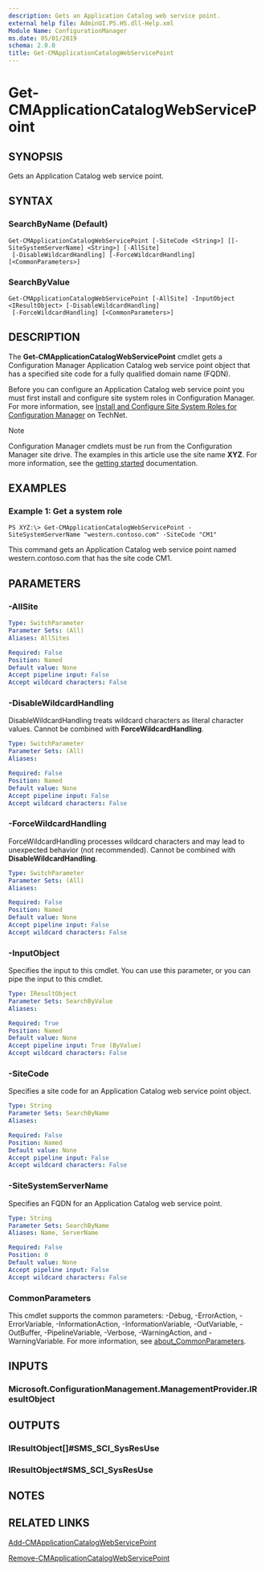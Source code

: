 ```yaml
---
description: Gets an Application Catalog web service point.
external help file: AdminUI.PS.HS.dll-Help.xml
Module Name: ConfigurationManager
ms.date: 05/01/2019
schema: 2.0.0
title: Get-CMApplicationCatalogWebServicePoint
---
```


# Get-CMApplicationCatalogWebServicePoint

## SYNOPSIS
Gets an Application Catalog web service point.

## SYNTAX

### SearchByName (Default)
```
Get-CMApplicationCatalogWebServicePoint [-SiteCode <String>] [[-SiteSystemServerName] <String>] [-AllSite]
 [-DisableWildcardHandling] [-ForceWildcardHandling] [<CommonParameters>]
```

### SearchByValue
```
Get-CMApplicationCatalogWebServicePoint [-AllSite] -InputObject <IResultObject> [-DisableWildcardHandling]
 [-ForceWildcardHandling] [<CommonParameters>]
```

## DESCRIPTION
The **Get-CMApplicationCatalogWebServicePoint** cmdlet gets a Configuration Manager Application Catalog web service point object that has a specified site code for a fully qualified domain name (FQDN).

Before you can configure an Application Catalog web service point you must first install and configure site system roles in Configuration Manager.
For more information, see [Install and Configure Site System Roles for Configuration Manager](/previous-versions/system-center/system-center-2012-R2/hh272770(v=technet.10)) on TechNet.

> [!NOTE]
> Configuration Manager cmdlets must be run from the Configuration Manager site drive.
> The examples in this article use the site name **XYZ**. For more information, see the
> [getting started](/powershell/sccm/overview) documentation.

## EXAMPLES

### Example 1: Get a system role
```
PS XYZ:\> Get-CMApplicationCatalogWebServicePoint -SiteSystemServerName "western.contoso.com" -SiteCode "CM1"
```

This command gets an Application Catalog web service point named western.contoso.com that has the site code CM1.

## PARAMETERS

### -AllSite
```yaml
Type: SwitchParameter
Parameter Sets: (All)
Aliases: AllSites

Required: False
Position: Named
Default value: None
Accept pipeline input: False
Accept wildcard characters: False
```

### -DisableWildcardHandling
DisableWildcardHandling treats wildcard characters as literal character values. Cannot be combined with **ForceWildcardHandling**.

```yaml
Type: SwitchParameter
Parameter Sets: (All)
Aliases:

Required: False
Position: Named
Default value: None
Accept pipeline input: False
Accept wildcard characters: False
```

### -ForceWildcardHandling
ForceWildcardHandling processes wildcard characters and may lead to unexpected behavior (not recommended). Cannot be combined with **DisableWildcardHandling**.

```yaml
Type: SwitchParameter
Parameter Sets: (All)
Aliases:

Required: False
Position: Named
Default value: None
Accept pipeline input: False
Accept wildcard characters: False
```

### -InputObject
Specifies the input to this cmdlet.
You can use this parameter, or you can pipe the input to this cmdlet.

```yaml
Type: IResultObject
Parameter Sets: SearchByValue
Aliases:

Required: True
Position: Named
Default value: None
Accept pipeline input: True (ByValue)
Accept wildcard characters: False
```

### -SiteCode
Specifies a site code for an Application Catalog web service point object.

```yaml
Type: String
Parameter Sets: SearchByName
Aliases:

Required: False
Position: Named
Default value: None
Accept pipeline input: False
Accept wildcard characters: False
```

### -SiteSystemServerName
Specifies an FQDN for an Application Catalog web service point.

```yaml
Type: String
Parameter Sets: SearchByName
Aliases: Name, ServerName

Required: False
Position: 0
Default value: None
Accept pipeline input: False
Accept wildcard characters: False
```

### CommonParameters
This cmdlet supports the common parameters: -Debug, -ErrorAction, -ErrorVariable, -InformationAction, -InformationVariable, -OutVariable, -OutBuffer, -PipelineVariable, -Verbose, -WarningAction, and -WarningVariable. For more information, see [about_CommonParameters](http://go.microsoft.com/fwlink/?LinkID=113216).

## INPUTS

### Microsoft.ConfigurationManagement.ManagementProvider.IResultObject

## OUTPUTS

### IResultObject[]#SMS_SCI_SysResUse

### IResultObject#SMS_SCI_SysResUse

## NOTES

## RELATED LINKS

[Add-CMApplicationCatalogWebServicePoint](Add-CMApplicationCatalogWebServicePoint.md)

[Remove-CMApplicationCatalogWebServicePoint](Remove-CMApplicationCatalogWebServicePoint.md)


